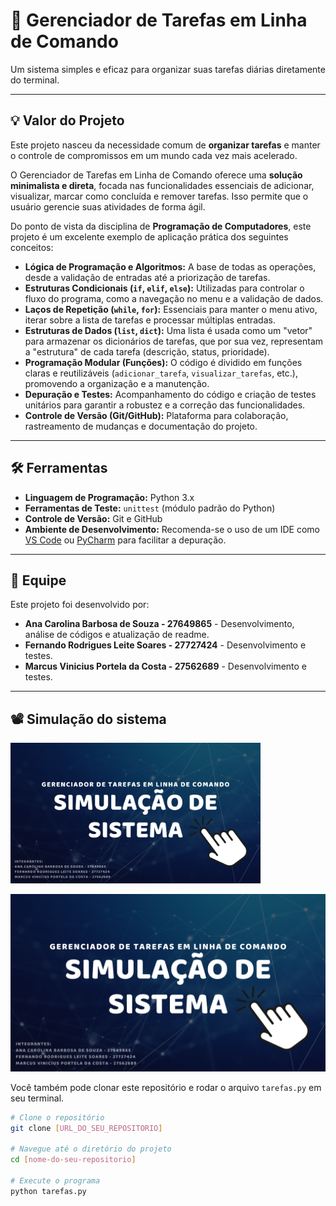# 📝 Gerenciador de Tarefas em Linha de Comando

Um sistema simples e eficaz para organizar suas tarefas diárias diretamente do terminal.

---

## 💡 Valor do Projeto

Este projeto nasceu da necessidade comum de **organizar tarefas** e manter o controle de compromissos em um mundo cada vez mais acelerado.

O Gerenciador de Tarefas em Linha de Comando oferece uma **solução minimalista e direta**, focada nas funcionalidades essenciais de adicionar, visualizar, marcar como concluída e remover tarefas. Isso permite que o usuário gerencie suas atividades de forma ágil.

Do ponto de vista da disciplina de **Programação de Computadores**, este projeto é um excelente exemplo de aplicação prática dos seguintes conceitos:

* **Lógica de Programação e Algoritmos:** A base de todas as operações, desde a validação de entradas até a priorização de tarefas.
* **Estruturas Condicionais (`if`, `elif`, `else`):** Utilizadas para controlar o fluxo do programa, como a navegação no menu e a validação de dados.
* **Laços de Repetição (`while`, `for`):** Essenciais para manter o menu ativo, iterar sobre a lista de tarefas e processar múltiplas entradas.
* **Estruturas de Dados (`list`, `dict`):** Uma lista é usada como um "vetor" para armazenar os dicionários de tarefas, que por sua vez, representam a "estrutura" de cada tarefa (descrição, status, prioridade).
* **Programação Modular (Funções):** O código é dividido em funções claras e reutilizáveis (`adicionar_tarefa`, `visualizar_tarefas`, etc.), promovendo a organização e a manutenção.
* **Depuração e Testes:** Acompanhamento do código e criação de testes unitários para garantir a robustez e a correção das funcionalidades.
* **Controle de Versão (Git/GitHub):** Plataforma para colaboração, rastreamento de mudanças e documentação do projeto.

---

## 🛠️ Ferramentas

* **Linguagem de Programação:** Python 3.x
* **Ferramentas de Teste:** `unittest` (módulo padrão do Python)
* **Controle de Versão:** Git e GitHub
* **Ambiente de Desenvolvimento:** Recomenda-se o uso de um IDE como [VS Code](https://code.visualstudio.com/) ou [PyCharm](https://www.jetbrains.com/pycharm/) para facilitar a depuração.

---

## 👥 Equipe

Este projeto foi desenvolvido por:

* **Ana Carolina Barbosa de Souza - 27649865** - Desenvolvimento, análise de códigos e atualização de readme.
* **Fernando Rodrigues Leite Soares - 27727424** - Desenvolvimento e testes.
* **Marcus Vinicius Portela da Costa - 27562689** - Desenvolvimento e testes.

---

## 📽️ Simulação do sistema

<a href="https://drive.google.com/file/d/1DQ3-LJ5C_BU6OdRESrUM3NKWhb3uT1lx/view?usp=sharing">
  <img src="tumbnail_simulacao.png" alt="Assista ao vídeo" width="400">
</a>

[![Assista ao vídeo](tumbnail_simulacao.png)](https://drive.google.com/file/d/1DQ3-LJ5C_BU6OdRESrUM3NKWhb3uT1lx/view?usp=sharing)

Você também pode clonar este repositório e rodar o arquivo `tarefas.py` em seu terminal.

```bash
# Clone o repositório
git clone [URL_DO_SEU_REPOSITORIO]

# Navegue até o diretório do projeto
cd [nome-do-seu-repositorio]

# Execute o programa
python tarefas.py
